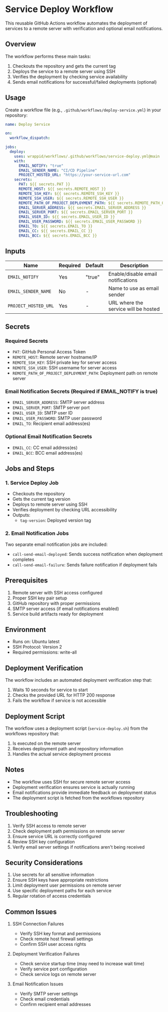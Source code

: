# Service Deploy Workflow

This reusable GitHub Actions workflow automates the deployment of services to a remote server with verification and optional email notifications.

## Overview

The workflow performs these main tasks:
1. Checkouts the repository and gets the current tag
2. Deploys the service to a remote server using SSH
3. Verifies the deployment by checking service availability
4. Sends email notifications for successful/failed deployments (optional)

## Usage

Create a workflow file (e.g., `.github/workflows/deploy-service.yml`) in your repository:

```yaml
name: Deploy Service

on:
  workflow_dispatch:

jobs:
  deploy:
    uses: wrappid/workflows/.github/workflows/service-deploy.yml@main
    with:
      EMAIL_NOTIFY: "true"
      EMAIL_SENDER_NAME: "CI/CD Pipeline"
      PROJECT_HOSTED_URL: "https://your-service-url.com"
    secrets:
      PAT: ${{ secrets.PAT }}
      REMOTE_HOST: ${{ secrets.REMOTE_HOST }}
      REMOTE_SSH_KEY: ${{ secrets.REMOTE_SSH_KEY }}
      REMOTE_SSH_USER: ${{ secrets.REMOTE_SSH_USER }}
      REMOTE_PATH_OF_PROJECT_DEPLOYMENT_PATH: ${{ secrets.REMOTE_PATH_OF_PROJECT_DEPLOYMENT_PATH }}
      EMAIL_SERVER_ADDRESS: ${{ secrets.EMAIL_SERVER_ADDRESS }}
      EMAIL_SERVER_PORT: ${{ secrets.EMAIL_SERVER_PORT }}
      EMAIL_USER_ID: ${{ secrets.EMAIL_USER_ID }}
      EMAIL_USER_PASSWORD: ${{ secrets.EMAIL_USER_PASSWORD }}
      EMAIL_TO: ${{ secrets.EMAIL_TO }}
      EMAIL_CC: ${{ secrets.EMAIL_CC }}
      EMAIL_BCC: ${{ secrets.EMAIL_BCC }}
```

## Inputs

| Name | Required | Default | Description |
|------|----------|---------|-------------|
| `EMAIL_NOTIFY` | Yes | "true" | Enable/disable email notifications |
| `EMAIL_SENDER_NAME` | No | - | Name to use as email sender |
| `PROJECT_HOSTED_URL` | Yes | - | URL where the service will be hosted |

## Secrets

### Required Secrets
- `PAT`: GitHub Personal Access Token
- `REMOTE_HOST`: Remote server hostname/IP
- `REMOTE_SSH_KEY`: SSH private key for server access
- `REMOTE_SSH_USER`: SSH username for server access
- `REMOTE_PATH_OF_PROJECT_DEPLOYMENT_PATH`: Deployment path on remote server

### Email Notification Secrets (Required if EMAIL_NOTIFY is true)
- `EMAIL_SERVER_ADDRESS`: SMTP server address
- `EMAIL_SERVER_PORT`: SMTP server port
- `EMAIL_USER_ID`: SMTP user ID
- `EMAIL_USER_PASSWORD`: SMTP user password
- `EMAIL_TO`: Recipient email address(es)

### Optional Email Notification Secrets
- `EMAIL_CC`: CC email address(es)
- `EMAIL_BCC`: BCC email address(es)

## Jobs and Steps

### 1. Service Deploy Job
- Checkouts the repository
- Gets the current tag version
- Deploys to remote server using SSH
- Verifies deployment by checking URL accessibility
- Outputs:
  - `tag-version`: Deployed version tag

### 2. Email Notification Jobs
Two separate email notification jobs are included:
- `call-send-email-deployed`: Sends success notification when deployment completes
- `call-send-email-failure`: Sends failure notification if deployment fails

## Prerequisites

1. Remote server with SSH access configured
2. Proper SSH key pair setup
3. GitHub repository with proper permissions
4. SMTP server access (if email notifications enabled)
5. Service build artifacts ready for deployment

## Environment

- Runs on: Ubuntu latest
- SSH Protocol: Version 2
- Required permissions: write-all

## Deployment Verification

The workflow includes an automated deployment verification step that:
1. Waits 10 seconds for service to start
2. Checks the provided URL for HTTP 200 response
3. Fails the workflow if service is not accessible

## Deployment Script

The workflow uses a deployment script (`service-deploy.sh`) from the workflows repository that:
1. Is executed on the remote server
2. Receives deployment path and repository information
3. Handles the actual service deployment process

## Notes

- The workflow uses SSH for secure remote server access
- Deployment verification ensures service is actually running
- Email notifications provide immediate feedback on deployment status
- The deployment script is fetched from the workflows repository

## Troubleshooting

1. Verify SSH access to remote server
2. Check deployment path permissions on remote server
3. Ensure service URL is correctly configured
4. Review SSH key configuration
5. Verify email server settings if notifications aren't being received

## Security Considerations

1. Use secrets for all sensitive information
2. Ensure SSH keys have appropriate restrictions
3. Limit deployment user permissions on remote server
4. Use specific deployment paths for each service
5. Regular rotation of access credentials

## Common Issues

1. SSH Connection Failures
   - Verify SSH key format and permissions
   - Check remote host firewall settings
   - Confirm SSH user access rights

2. Deployment Verification Failures
   - Check service startup time (may need to increase wait time)
   - Verify service port configuration
   - Check service logs on remote server

3. Email Notification Issues
   - Verify SMTP server settings
   - Check email credentials
   - Confirm recipient email addresses

